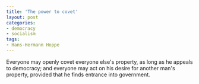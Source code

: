 ```yaml
---
title: 'The power to covet'
layout: post
categories:
- democracy
- socialism
tags:
- Hans-Hermann Hoppe
---
```


Everyone may openly covet everyone else's property, as long as he appeals to democracy; and everyone may act on his desire for another man's property, provided that he finds entrance into government.